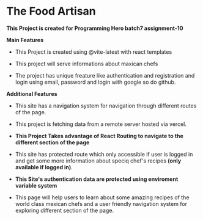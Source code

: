 
# The Food Artisan

**This Project is created for Programming Hero batch7 assignment-10**

**Main Features**
- This Project is created using @vite-latest with react templates

- This project will serve informations about maxican chefs

- The project has unique freature like authentication and registration and login using email, password and login with google so do github.

**Additional Features**
  - This site has a navigation system for navigation through different routes of the page.

  - This project is fetching data from a remote server hosted via vercel.

  - **This Project Takes advantage of React Routing to navigate to the different section of the page**

  - This site has protected route which only accessible if user is logged in and get some more information about speciq chef's recipes **(only available if logged in)**.

  - **This Site's authentication data are protected using enviroment variable system**

  - This page will help users to learn about some amazing recipes of the world class mexican chefs and a user friendly navigation system for exploring different section of the page.
